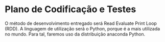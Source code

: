 # Plano de Codificação e Testes

O método de desenvolvimento entregado será Read Evaluate Print Loop (RDD). A linguagem de utilização será o Python, porque é a mais utilizada no mundo. Para tal, faremos uso da distribuição anaconda Python.
